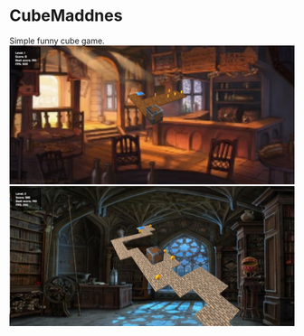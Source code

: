 # CubeMaddnes
Simple funny cube game.
![alt text](https://github.com/Wick96/CubeMaddnes/blob/master/Screenshot_1.png)
![alt text](https://github.com/Wick96/CubeMaddnes/blob/master/Screenshot_2.png)
